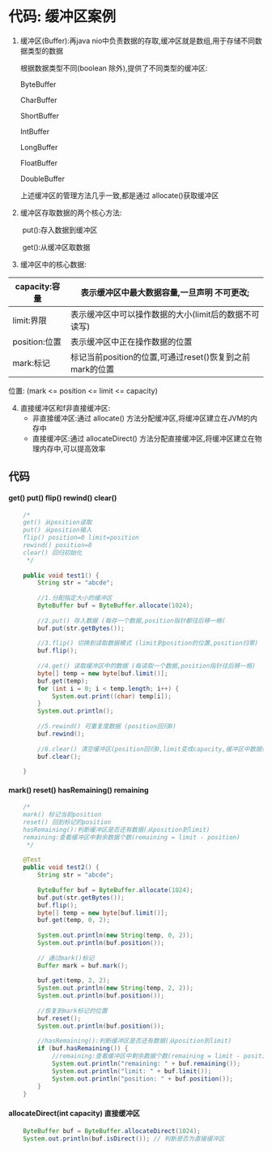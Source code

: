 # 代码: 缓冲区案例

1.  缓冲区(Buffer):再java nio中负责数据的存取,缓冲区就是数组,用于存储不同数据类型的数据

    根据数据类型不同(boolean 除外),提供了不同类型的缓冲区:

    ByteBuffer 

    CharBuffer 

    ShortBuffer 

    IntBuffer 

    LongBuffer 

    FloatBuffer 

    DoubleBuffer

    上述缓冲区的管理方法几乎一致,都是通过 allocate()获取缓冲区

2.  缓冲区存取数据的两个核心方法:

    ​    put():存入数据到缓冲区

    ​    get():从缓冲区取数据

 

3.  缓冲区中的核心数据:

| capacity:容量 | 表示缓冲区中最大数据容量,一旦声明 不可更改;              |
| ------------- | -------------------------------------------------------- |
| limit:界限    | 表示缓冲区中可以操作数据的大小(limit后的数据不可读写)    |
| position:位置 | 表示缓冲区中正在操作数据的位置                           |
| mark:标记     | 标记当前position的位置,可通过reset()恢复到之前mark的位置 |

   位置:  (mark <= position <= limit <= capacity)

 

4.  直接缓冲区和f非直接缓冲区:
    -   非直接缓冲区:通过 allocate() 方法分配缓冲区,将缓冲区建立在JVM的内存中
    -   直接缓冲区:通过 allocateDirect() 方法分配直接缓冲区,将缓冲区建立在物理内存中,可以提高效率



## 代码

#### **get() put() flip() rewind() clear()** 

```java
    /*
    get() 从position读取
    put() 从position输入
    flip() position=0 limit=position
    rewind() position=0
    clear() 回归初始化
     */
    
    public void test1() {
        String str = "abcde";
    
        //1.分配指定大小的缓冲区
        ByteBuffer buf = ByteBuffer.allocate(1024);
    
        //2.put() 存入数据 (每存一个数据,position指针都往后移一格(
        buf.put(str.getBytes());
    
        //3.flip() 切换到读取数据模式 (limit到position的位置,position归零)
        buf.flip();
    
        //4.get() 读取缓冲区中的数据 (每读取一个数据,position指针往后移一格)
        byte[] temp = new byte[buf.limit()];
        buf.get(temp);
        for (int i = 0; i < temp.length; i++) {
            System.out.print((char) temp[i]);
        }
        System.out.println();
    
        //5.rewind() 可重复度数据 (position回归0)
        buf.rewind();
    
        //6.clear() 清空缓冲区(position回归0,limit变成capacity,缓冲区中数据依然存在,是"被遗忘"状态)
        buf.clear();
    
    }
```

#### mark() reset() hasRemaining() remaining

```java
    /*
    mark() 标记当前position
    reset() 回到标记的position
    hasRemaining():判断缓冲区是否还有数据(从position到limit)
    remaining:查看缓冲区中剩余数据个数(remaining = limit - position)
     */
    
    @Test
    public void test2() {
        String str = "abcde";
    
        ByteBuffer buf = ByteBuffer.allocate(1024);
        buf.put(str.getBytes());
        buf.flip();
        byte[] temp = new byte[buf.limit()];
        buf.get(temp, 0, 2);
    
        System.out.println(new String(temp, 0, 2));
        System.out.println(buf.position());
    
        // 通过mark()标记
        Buffer mark = buf.mark();
    
        buf.get(temp, 2, 2);
        System.out.println(new String(temp, 2, 2));
        System.out.println(buf.position());
    
        //恢复到mark标记的位置
        buf.reset();
        System.out.println(buf.position());
    
        //hasRemaining():判断缓冲区是否还有数据(从position到limit)
        if (buf.hasRemaining()) {
            //remaining:查看缓冲区中剩余数据个数(remaining = limit - position)
            System.out.println("remaining: " + buf.remaining());
            System.out.println("limit: " + buf.limit());
            System.out.println("position: " + buf.position());
        }
    }
```

#### allocateDirect(int capacity)  直接缓冲区

```java
    ByteBuffer buf = ByteBuffer.allocateDirect(1024);
    System.out.println(buf.isDirect()); // 判断是否为直接缓冲区
```